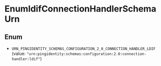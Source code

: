 

# EnumldifConnectionHandlerSchemaUrn

## Enum


* `URN_PINGIDENTITY_SCHEMAS_CONFIGURATION_2_0_CONNECTION_HANDLER_LDIF` (value: `"urn:pingidentity:schemas:configuration:2.0:connection-handler:ldif"`)




